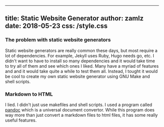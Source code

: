 
---
title: Static Website Generator
author: zamlz
date: 2018-05-23
css: /style.css
---

### The problem with static website generators

Static website generators are really common these days,
but most require a lot of dependencies. For example,
Jekyll uses Ruby, Hugo needs go, etc. I didn't want to
have to install so many dependencies and it would take
time to try all of them and see which ones I liked. Many
have a myriad of features and and it would take quite
a while to test them all. Instead, I tought it would
be cool to create my own static website generator using
GNU Make and shell scripts.

### Markdown to HTML

I lied. I didn't just use makefiles and shell scripts. I
used a program called [pandoc] which is a universal
document convertor. While this program does way more than
just convert a markdown files to html files, it has some
really useful features.


[pandoc]: http://pandoc.org

